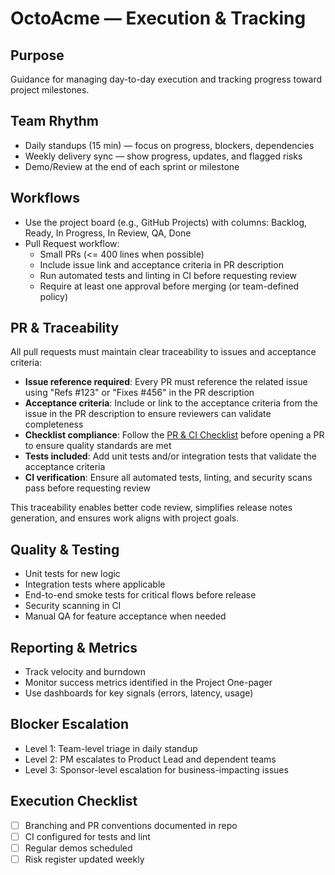 # OctoAcme — Execution & Tracking

## Purpose
Guidance for managing day-to-day execution and tracking progress toward project milestones.

## Team Rhythm
- Daily standups (15 min) — focus on progress, blockers, dependencies
- Weekly delivery sync — show progress, updates, and flagged risks
- Demo/Review at the end of each sprint or milestone

## Workflows
- Use the project board (e.g., GitHub Projects) with columns: Backlog, Ready, In Progress, In Review, QA, Done
- Pull Request workflow:
  - Small PRs (<= 400 lines when possible)
  - Include issue link and acceptance criteria in PR description
  - Run automated tests and linting in CI before requesting review
  - Require at least one approval before merging (or team-defined policy)

## PR & Traceability

All pull requests must maintain clear traceability to issues and acceptance criteria:

- **Issue reference required**: Every PR must reference the related issue using "Refs #123" or "Fixes #456" in the PR description
- **Acceptance criteria**: Include or link to the acceptance criteria from the issue in the PR description to ensure reviewers can validate completeness
- **Checklist compliance**: Follow the [PR & CI Checklist](checklists/pr-and-ci-checklist.md) before opening a PR to ensure quality standards are met
- **Tests included**: Add unit tests and/or integration tests that validate the acceptance criteria
- **CI verification**: Ensure all automated tests, linting, and security scans pass before requesting review

This traceability enables better code review, simplifies release notes generation, and ensures work aligns with project goals.

## Quality & Testing
- Unit tests for new logic
- Integration tests where applicable
- End-to-end smoke tests for critical flows before release
- Security scanning in CI
- Manual QA for feature acceptance when needed

## Reporting & Metrics
- Track velocity and burndown
- Monitor success metrics identified in the Project One-pager
- Use dashboards for key signals (errors, latency, usage)

## Blocker Escalation
- Level 1: Team-level triage in daily standup
- Level 2: PM escalates to Product Lead and dependent teams
- Level 3: Sponsor-level escalation for business-impacting issues

## Execution Checklist
- [ ] Branching and PR conventions documented in repo
- [ ] CI configured for tests and lint
- [ ] Regular demos scheduled
- [ ] Risk register updated weekly
